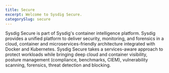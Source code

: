 ```yaml
---
title: Secure
excerpt: Welcome to Sysdig Secure.
categorySlug: secure
---
```


Sysdig Secure is part of Sysdig's container intelligence platform. Sysdig provides a unified platform to deliver security, monitoring, and forensics in a cloud, container and microservices-friendly architecture integrated with Docker and Kubernetes. Sysdig Secure takes a services-aware approach to protect workloads while bringing deep cloud and container visibility, posture management (compliance, benchmarks, CIEM), vulnerability scanning, forensics, threat detection and blocking.